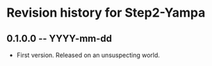 # Revision history for Step2-Yampa

## 0.1.0.0  -- YYYY-mm-dd

* First version. Released on an unsuspecting world.
